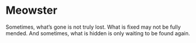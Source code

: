 # Meowster
Sometimes, what’s gone is not truly lost. What is fixed may not be fully mended. And sometimes, what is hidden is only waiting to be found again.
